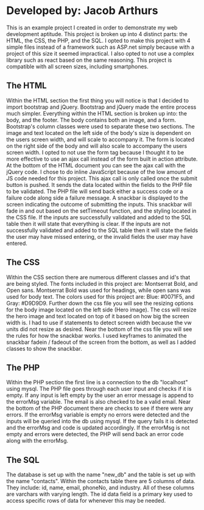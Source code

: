 # Developed by: Jacob Arthurs

This is an example project I created in order to demonstrate my web development aptitude. This project is broken up into 4 distinct parts: the HTML, the CSS, the PHP, and the SQL. I opted to make this project with 4 simple files instead of a framework such as ASP.net simply because with a project of this size it seemed impractical. I also opted to not use a complex library such as react based on the same reasoning. This project is compatible with all screen sizes, including smartphones.

## The HTML

Within the HTML section the first thing you will notice is that I decided to import bootstrap and jQuery. Bootstrap and jQuery made the entire process much simpler. Everything within the HTML section is broken up into: the body, and the footer. The body contains both an image, and a form. Bootstrap's column classes were used to separate these two sections. The image and text located on the left side of the body's size is dependent on the users screen width, and will scale to accompany it. The form is located on the right side of the body and will also scale to accompany the users screen width. I opted to not use the form tag because I thought it to be more effective to use an ajax call instead of the form built in action attribute. At the bottom of the HTML document you can see the ajax call with the jQuery code. I chose to do inline JavaScript because of the low amount of JS code needed for this project. This ajax call is only called once the submit button is pushed. It sends the data located within the fields to the PHP file to be validated. The PHP file will send back either a success code or a failure code along side a failure message. A snackbar is displayed to the screen indicating the outcome of submitting the inputs. This snackbar will fade in and out based on the setTimeout function, and the styling located in the CSS file. If the inputs are successfully validated and added to the SQL table then it will state that everything is clear. If the inputs are not successfully validated and added to the SQL table then it will state the fields the user may have missed entering, or the invalid fields the user may have entered.

## The CSS

Within the CSS section there are numerous different classes and id's that are being styled. The fonts included in this project are: Montserrat Bold, and Open sans. Montserrat Bold was used for headings, while open sans was used for body text. The colors used for this project are: Blue: #0071F5, and Gray: #D9D9D9. Further down the css file you will see the resizing options for the body image located on the left side (Hero image). The css will resize the hero image and text located on top of it based on how big the screen width is. I had to use if statements to detect screen width because the vw units did not resize as desired. Near the bottom of the css file you will see the rules for how the snackbar works. I used keyframes to animated the snackbar fadein / fadeout of the screen from the bottom, as well as I added classes to show the snackbar.

## The PHP

Within the PHP section the first line is a connection to the db "localhost" using mysql. The PHP file goes through each user input and checks if it is empty. If any input is left empty by the user an error message is append to the errorMsg variable. The email is also checked to be a valid email. Near the bottom of the PHP document there are checks to see if there were any errors. If the errorMsg variable is empty no errors were detected and the inputs will be queried into the db using mysql. If the query fails it is detected and the errorMsg and code is updated accordingly. If the errorMsg is not empty and errors were detected, the PHP will send back an error code along with the errorMsg.

## The SQL

The database is set up with the name "new_db" and the table is set up with the name "contacts". Within the contacts table there are 5 columns of data. They include: id, name, email, phoneNo, and industry. All of these columns are varchars with varying length. The id data field is a primary key used to access specific rows of data for whenever this may be needed.
